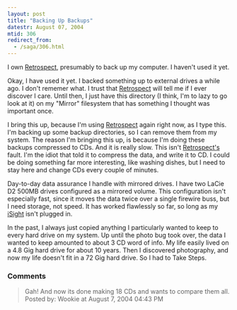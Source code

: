 ```yaml
---
layout: post
title: "Backing Up Backups"
datestr: August 07, 2004
mtid: 306
redirect_from:
  - /saga/306.html
---
```


I own <a href="http://www.dantz.com/en/products/macpersonal.dtml" title="Dantz Retrospect">Retrospect</a>, presumably to back up my computer.  I haven't used it yet.

Okay, I have used it yet.  I backed something up to external drives a while ago.  I don't rememer what.  I trust that <a href="http://www.dantz.com/en/products/macpersonal.dtml" title="Dantz Retrospect">Retrospect</a> will tell me if I ever discover I care.  Until then, I just have this directory (I think, I'm to lazy to go look at it) on my "Mirror" filesystem that has something I thought was important once.

I bring this up, because I'm using <a href="http://www.dantz.com/en/products/macpersonal.dtml" title="Dantz Retrospect">Retrospect</a> again right now, as I type this.  I'm backing up some backup directories, so I can remove them from my system.  The reason I'm bringing this up, is because I'm doing these backups compressed to CDs.  And it is <span class="reallyreallyreally">really slow</span>.  This isn't <a href="http://www.dantz.com/en/products/macpersonal.dtml" title="Dantz Retrospect">Retrospect's</a> fault. I'm the idiot that told it to compress the data, and write it to CD.  I could be doing something far more interesting, like washing dishes, but I need to stay here and change CDs every couple of minutes.

Day-to-day data assurance I handle with mirrored drives.  I have two LaCie D2 500MB drives configured as a mirrored volume.  This configuration isn't especially fast, since it moves the data twice over a single firewire buss, but I need storage, not speed.  It has worked flawlessly so far, so long as my <a href="http://www.apple.com/isight/" title="Apple iSight">iSight</a> isn't plugged in.

In the past, I always just copied anything I particularly wanted to keep to every hard drive on my system.  Up until the photo bug took over, the data I wanted to keep amounted to about 3 CD word of info.  My life easily lived on a 4.8 Gig hard drive for about 10 years.  Then I discovered photography, and now my life doesn't fit in a 72 Gig hard drive.  So I had to Take Steps.

### Comments

<blockquote>
Gah!  And now its done making 18 CDs and wants to compare them all.
<div class="post-meta">Posted by: Wookie at August  7, 2004 04:43 PM</div> </blockquote>

